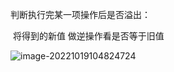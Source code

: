 判断执行完某一项操作后是否溢出：

​	将得到的新值 做逆操作看是否等于旧值

![image-20221019104824724](E:/Development/Typora/images/image-20221019104824724.png)